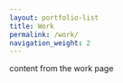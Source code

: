 ```yaml
---
layout: portfolio-list
title: Work
permalink: /work/
navigation_weight: 2
---
```


content from the work page
